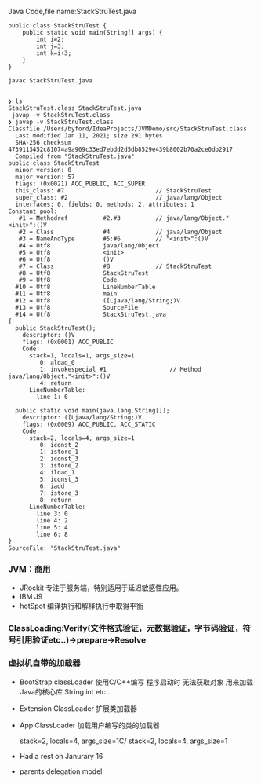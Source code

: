 Java Code,file name:StackStruTest.java
````
public class StackStruTest {
    public static void main(String[] args) {
        int i=2;
        int j=3;
        int k=i+3;
    }
}

javac StackStruTest.java
````

````

❯ ls
StackStruTest.class StackStruTest.java
 javap -v StackStruTest.class
❯ javap -v StackStruTest.class
Classfile /Users/byford/IdeaProjects/JVMDemo/src/StackStruTest.class
  Last modified Jan 11, 2021; size 291 bytes
  SHA-256 checksum 4739113452c81074a9a909c33ed7ebdd2d5db8529e439b8002b70a2ce0db2917
  Compiled from "StackStruTest.java"
public class StackStruTest
  minor version: 0
  major version: 57
  flags: (0x0021) ACC_PUBLIC, ACC_SUPER
  this_class: #7                          // StackStruTest
  super_class: #2                         // java/lang/Object
  interfaces: 0, fields: 0, methods: 2, attributes: 1
Constant pool:
   #1 = Methodref          #2.#3          // java/lang/Object."<init>":()V
   #2 = Class              #4             // java/lang/Object
   #3 = NameAndType        #5:#6          // "<init>":()V
   #4 = Utf8               java/lang/Object
   #5 = Utf8               <init>
   #6 = Utf8               ()V
   #7 = Class              #8             // StackStruTest
   #8 = Utf8               StackStruTest
   #9 = Utf8               Code
  #10 = Utf8               LineNumberTable
  #11 = Utf8               main
  #12 = Utf8               ([Ljava/lang/String;)V
  #13 = Utf8               SourceFile
  #14 = Utf8               StackStruTest.java
{
  public StackStruTest();
    descriptor: ()V
    flags: (0x0001) ACC_PUBLIC
    Code:
      stack=1, locals=1, args_size=1
         0: aload_0
         1: invokespecial #1                  // Method java/lang/Object."<init>":()V
         4: return
      LineNumberTable:
        line 1: 0

  public static void main(java.lang.String[]);
    descriptor: ([Ljava/lang/String;)V
    flags: (0x0009) ACC_PUBLIC, ACC_STATIC
    Code:
      stack=2, locals=4, args_size=1
         0: iconst_2
         1: istore_1
         2: iconst_3
         3: istore_2
         4: iload_1
         5: iconst_3
         6: iadd
         7: istore_3
         8: return
      LineNumberTable:
        line 3: 0
        line 4: 2
        line 5: 4
        line 6: 8
}
SourceFile: "StackStruTest.java"
````
### JVM：商用
 - JRockit 专注于服务端，特别适用于延迟敏感性应用。
 - IBM J9
 - hotSpot 编译执行和解释执行中取得平衡
### ClassLoading:Verify(文件格式验证，元数据验证，字节码验证，符号引用验证etc..)->prepare->Resolve

### 虚拟机自带的加载器
 - BootStrap classLoader 使用C/C++编写 程序启动时 无法获取对象  用来加载Java的核心库 String int etc..
 - Extension ClassLoader 扩展类加载器
 - App ClassLoader 加载用户编写的类的加载器
 

      stack=2, locals=4, args_size=1C/
      stack=2, locals=4, args_size=1
      
- Had a rest on Janurary 16
- parents delegation model
